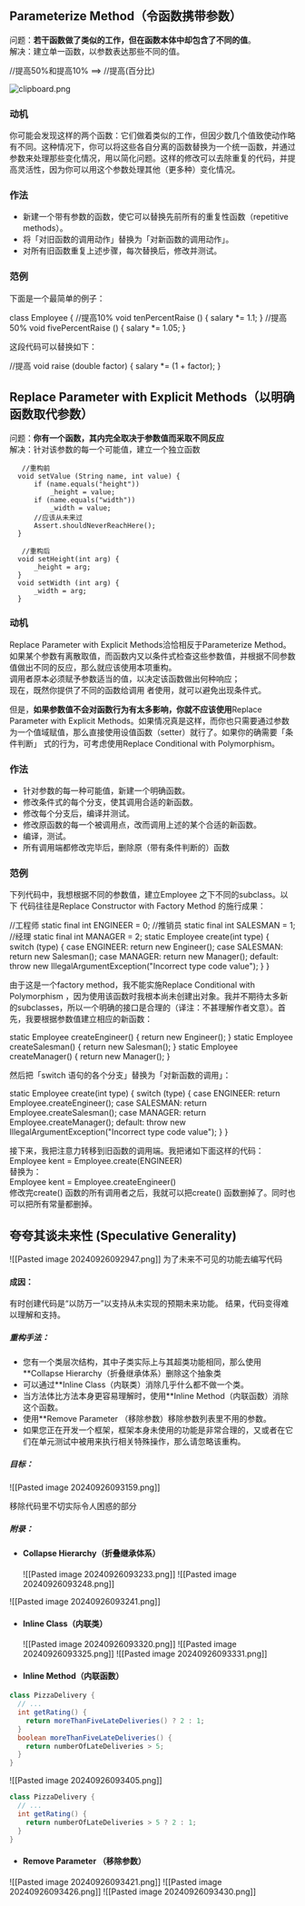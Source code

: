 ## Parameterize Method（令函数携带参数）

问题：**若干函数做了类似的工作，但在函数本体中却包含了不同的值**。  
解决：建立单一函数，以参数表达那些不同的值。

//提高50%和提高10%   ==>  //提高(百分比)

![clipboard.png](https://segmentfault.com/img/bVYSpP?w=519&h=121 "clipboard.png")

### 动机

你可能会发现这样的两个函数：它们做着类似的工作，但因少数几个值致使动作略有不同。这种情况下，你可以将这些各自分离的函数替换为一个统一函数，并通过参数来处理那些变化情况，用以简化问题。这样的修改可以去除重复的代码，并提高灵活性，因为你可以用这个参数处理其他（更多种）变化情况。

### 作法

- 新建一个带有参数的函数，使它可以替换先前所有的重复性函数（repetitive methods）。
- 将「对旧函数的调用动作」替换为「对新函数的调用动作」。
- 对所有旧函数重复上述步骤，每次替换后，修改并测试。

### 范例

下面是一个最简单的例子：

class Employee {
    //提高10%
   void tenPercentRaise () {
       salary *= 1.1;
}
    //提高50%
   void fivePercentRaise () {
       salary *= 1.05;
}

这段代码可以替换如下：

//提高
void raise (double factor) {
   salary *= (1 + factor);
}

## Replace Parameter with Explicit Methods（以明确函数取代参数）
问题：**你有一个函数，其内完全取决于参数值而采取不同反应**  
解决：针对该参数的每一个可能值，建立一个独立函数
```
   //重构前
  void setValue (String name, int value) {
      if (name.equals("height"))
          _height = value;
      if (name.equals("width"))
          _width = value;
      //应该从未来过
      Assert.shouldNeverReachHere();
  }
```

```
   //重构后
  void setHeight(int arg) {
      _height = arg;
  }
  void setWidth (int arg) {
      _width = arg;
  }
```

### 动机

Replace Parameter with Explicit Methods洽恰相反于Parameterize Method。  
如果某个参数有离散取值，而函数内又以条件式检查这些参数值，并根据不同参数值做出不同的反应，那么就应该使用本项重构。  
调用者原本必须赋予参数适当的值，以决定该函数做出何种响应；  
现在，既然你提供了不同的函数给调用 者使用，就可以避免出现条件式。

但是，**如果参数值不会对函数行为有太多影响，你就不应该使用**Replace Parameter with Explicit Methods。如果情况真是这样，而你也只需要通过参数为一个值域赋值，那么直接使用设值函数（setter）就行了。如果你的确需要「条件判断」 式的行为，可考虑使用Replace Conditional with Polymorphism。

### 作法

- 针对参数的每一种可能值，新建一个明确函数。
- 修改条件式的每个分支，使其调用合适的新函数。
- 修改每个分支后，编译并测试。
- 修改原函数的每一个被调用点，改而调用上述的某个合适的新函数。
- 编译，测试。
- 所有调用端都修改完毕后，删除原（带有条件判断的）函数

### 范例

下列代码中，我想根据不同的参数值，建立Employee 之下不同的subclass。以下 代码往往是Replace Constructor with Factory Method 的施行成果：

//工程师
 static final int ENGINEER = 0;
//推销员
  static final int SALESMAN = 1;
//经理
  static final int MANAGER = 2;
  static Employee create(int type) {
      switch (type) {
          case ENGINEER:
             return new Engineer();
          case SALESMAN:
             return new Salesman();
          case MANAGER:
             return new Manager();
          default:
             throw new IllegalArgumentException("Incorrect type code value");
      }
  }

由于这是一个factory method，我不能实施Replace Conditional with Polymorphism ，因为使用该函数时我根本尚未创建出对象。我并不期待太多新的subclasses，所以一个明确的接口是合理的（译注：不甚理解作者文意）。首先，我要根据参数值建立相应的新函数：

  static Employee createEngineer() {
      return new Engineer();
  }
  static Employee createSalesman() {
      return new Salesman();
  }
  static Employee createManager() {
      return new Manager();
  }

然后把「switch 语句的各个分支」替换为「对新函数的调用」：

  static Employee create(int type) {
      switch (type) {
          case ENGINEER:
             return Employee.createEngineer();
          case SALESMAN:
             return Employee.createSalesman();
          case MANAGER:
             return Employee.createManager();
          default:
             throw new IllegalArgumentException("Incorrect type code value");
      }
  }

接下来，我把注意力转移到旧函数的调用端。我把诸如下面这样的代码：  
Employee kent = Employee.create(ENGINEER)  
替换为：  
Employee kent = Employee.createEngineer()  
修改完create() 函数的所有调用者之后，我就可以把create() 函数删掉了。同时也可以把所有常量都删掉。

##  夸夸其谈未来性 (Speculative Generality)
![[Pasted image 20240926092947.png]]
为了未来不可见的功能去编写代码

#### 成因：
有时创建代码是“以防万一”以支持从未实现的预期未来功能。 结果，代码变得难以理解和支持。

##### 重构手法：

- 您有一个类层次结构，其中子类实际上与其超类功能相同，那么使用**Collapse Hierarchy（折叠继承体系）删除这个抽象类
- 可以通过**Inline Class（内联类）消除几乎什么都不做一个类。
- 当方法体比方法本身更容易理解时，使用**Inline Method（内联函数）消除这个函数。
- 使用**Remove Parameter （移除参数）移除参数列表里不用的参数。
- 如果您正在开发一个框架，框架本身未使用的功能是非常合理的，又或者在它们在单元测试中被用来执行相关特殊操作，那么请忽略该重构。

##### 目标：
![[Pasted image 20240926093159.png]]


移除代码里不切实际令人困惑的部分

##### 附录：

- #### **Collapse Hierarchy（折叠继承体系）**
    ![[Pasted image 20240926093233.png]]
    ![[Pasted image 20240926093248.png]]

![[Pasted image 20240926093241.png]]





- #### **Inline Class（内联类）**
    ![[Pasted image 20240926093320.png]]
![[Pasted image 20240926093325.png]]
![[Pasted image 20240926093331.png]]


- #### **Inline Method（内联函数）**
    

```java
class PizzaDelivery {
  // ...
  int getRating() {
    return moreThanFiveLateDeliveries() ? 2 : 1;
  }
  boolean moreThanFiveLateDeliveries() {
    return numberOfLateDeliveries > 5;
  }
}
```

![[Pasted image 20240926093405.png]]

```java
class PizzaDelivery {
  // ...
  int getRating() {
    return numberOfLateDeliveries > 5 ? 2 : 1;
  }
}
```

- #### **Remove Parameter （移除参数）**
![[Pasted image 20240926093421.png]]
![[Pasted image 20240926093426.png]]
![[Pasted image 20240926093430.png]]


